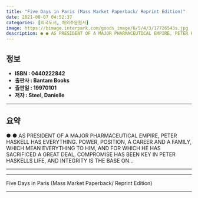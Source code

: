```yaml
---
title: "Five Days in Paris (Mass Market Paperback/ Reprint Edition)"
date: 2021-08-07 04:52:37
categories: [외국도서, 해외주문원서]
image: https://bimage.interpark.com/goods_image/6/5/4/3/17726543s.jpg
description: ● ● AS PRESIDENT OF A MAJOR PHARMACEUTICAL EMPIRE, PETER HASKELL HAS EVERYTHING. POWER, POSITION, A CAREER AND A FAMILY, WHICH MEAN EVERYTHING TO HIM, AND FOR
---
```


## **정보**

- **ISBN : 0440222842**
- **출판사 : Bantam Books**
- **출판일 : 19970101**
- **저자 : Steel, Danielle**

------



## **요약**

●  ●  AS PRESIDENT OF A MAJOR PHARMACEUTICAL EMPIRE, PETER HASKELL HAS EVERYTHING. POWER, POSITION, A CAREER AND A FAMILY, WHICH MEAN EVERYTHING TO HIM, AND FOR WHICH HE HAS SACRIFICED A GREAT DEAL. COMPROMISE HAS BEEN KEY IN PETER HASKELLS LIFE, AND INTEGRITY IS THE BASE ON... 

------



------


Five Days in Paris (Mass Market Paperback/ Reprint Edition) 

------


